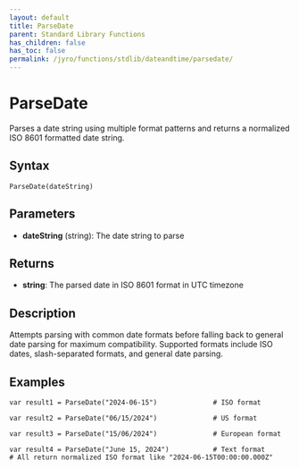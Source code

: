 ```yaml
---
layout: default
title: ParseDate
parent: Standard Library Functions
has_children: false
has_toc: false
permalink: /jyro/functions/stdlib/dateandtime/parsedate/
---
```


# ParseDate

Parses a date string using multiple format patterns and returns a normalized ISO 8601 formatted date string.

## Syntax

```jyro
ParseDate(dateString)
```

## Parameters

- **dateString** (string): The date string to parse

## Returns

- **string**: The parsed date in ISO 8601 format in UTC timezone

## Description

Attempts parsing with common date formats before falling back to general date parsing for maximum compatibility. Supported formats include ISO dates, slash-separated formats, and general date parsing.

## Examples

```jyro
var result1 = ParseDate("2024-06-15")              # ISO format
```

```jyro
var result2 = ParseDate("06/15/2024")              # US format
```

```jyro
var result3 = ParseDate("15/06/2024")              # European format
```

```jyro
var result4 = ParseDate("June 15, 2024")           # Text format
# All return normalized ISO format like "2024-06-15T00:00:00.000Z"
```